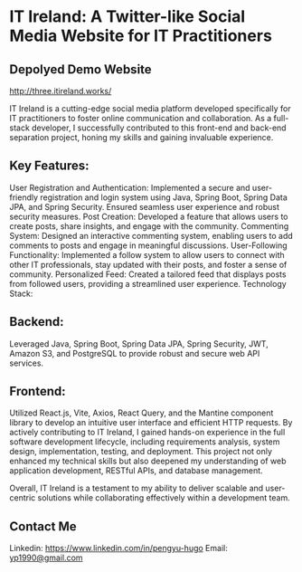 # IT Ireland: A Twitter-like Social Media Website for IT Practitioners

## Depolyed Demo Website
http://three.itireland.works/

IT Ireland is a cutting-edge social media platform developed specifically for IT practitioners to foster online communication and collaboration. As a full-stack developer, I successfully contributed to this front-end and back-end separation project, honing my skills and gaining invaluable experience.

## Key Features:

User Registration and Authentication: Implemented a secure and user-friendly registration and login system using Java, Spring Boot, Spring Data JPA, and Spring Security. Ensured seamless user experience and robust security measures.
Post Creation: Developed a feature that allows users to create posts, share insights, and engage with the community.
Commenting System: Designed an interactive commenting system, enabling users to add comments to posts and engage in meaningful discussions.
User-Following Functionality: Implemented a follow system to allow users to connect with other IT professionals, stay updated with their posts, and foster a sense of community.
Personalized Feed: Created a tailored feed that displays posts from followed users, providing a streamlined user experience.
Technology Stack:


## Backend: 
Leveraged Java, Spring Boot, Spring Data JPA, Spring Security, JWT, Amazon S3, and PostgreSQL to provide robust and secure web API services.
## Frontend: 
Utilized React.js, Vite, Axios, React Query, and the Mantine component library to develop an intuitive user interface and efficient HTTP requests.
By actively contributing to IT Ireland, I gained hands-on experience in the full software development lifecycle, including requirements analysis, system design, implementation, testing, and deployment. This project not only enhanced my technical skills but also deepened my understanding of web application development, RESTful APIs, and database management.

Overall, IT Ireland is a testament to my ability to deliver scalable and user-centric solutions while collaborating effectively within a development team.

## Contact Me
Linkedin: https://www.linkedin.com/in/pengyu-hugo
Email: yp1990@gmail.com
